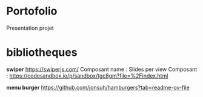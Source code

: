 # Portofolio
 Presentation projet

# bibliotheques

**swiper**
https://swiperjs.com/
Composant name : Slides per view
Composant : https://codesandbox.io/p/sandbox/tgc8gm?file=%2Findex.html

**menu burger**
https://github.com/jonsuh/hamburgers?tab=readme-ov-file


